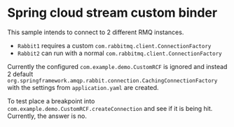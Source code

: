 # Spring cloud stream custom binder

This sample intends to connect to 2 different RMQ instances. 

* `Rabbit1` requires a custom `com.rabbitmq.client.ConnectionFactory`
* `Rabbit2` can run with a normal `com.rabbitmq.client.ConnectionFactory`

Currently the configured `com.example.demo.CustomRCF` is ignored and instead
2 default `org.springframework.amqp.rabbit.connection.CachingConnectionFactory` with
the settings from `application.yaml` are created.

To test place a breakpoint into `com.example.demo.CustomRCF.createConnection` and
see if it is being hit.
Currently, the answer is no.

